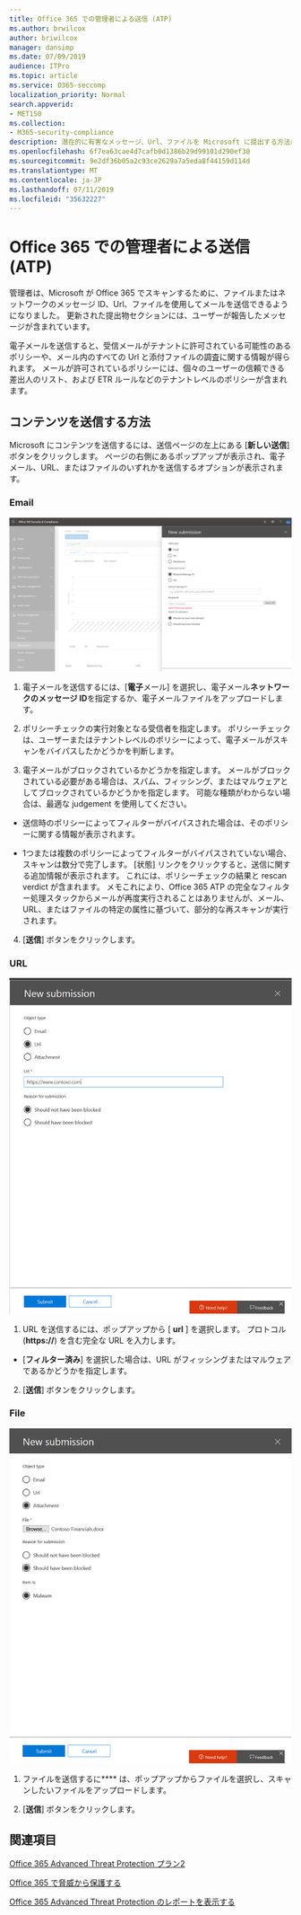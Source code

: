 ```yaml
---
title: Office 365 での管理者による送信 (ATP)
ms.author: brwilcox
author: briwilcox
manager: dansimp
ms.date: 07/09/2019
audience: ITPro
ms.topic: article
ms.service: O365-seccomp
localization_priority: Normal
search.appverid:
- MET150
ms.collection:
- M365-security-compliance
description: 潜在的に有害なメッセージ、Url、ファイルを Microsoft に提出する方法について説明します。
ms.openlocfilehash: 6f7ea63cae4d7cafb0d1386b29d99101d290ef30
ms.sourcegitcommit: 9e2df36b05a2c93ce2629a7a5eda8f44159d114d
ms.translationtype: MT
ms.contentlocale: ja-JP
ms.lasthandoff: 07/11/2019
ms.locfileid: "35632227"
---
```

# <a name="admin-submissions-in-office-365-atp"></a>Office 365 での管理者による送信 (ATP)

管理者は、Microsoft が Office 365 でスキャンするために、ファイルまたはネットワークのメッセージ ID、Url、ファイルを使用してメールを送信できるようになりました。 更新された提出物セクションには、ユーザーが報告したメッセージが含まれています。 

電子メールを送信すると、受信メールがテナントに許可されている可能性のあるポリシーや、メール内のすべての Url と添付ファイルの調査に関する情報が得られます。 メールが許可されているポリシーには、個々のユーザーの信頼できる差出人のリスト、および ETR ルールなどのテナントレベルのポリシーが含まれます。 


## <a name="how-to-submit-content"></a>コンテンツを送信する方法

Microsoft にコンテンツを送信するには、送信ページの左上にある [**新しい送信**] ボタンをクリックします。 ページの右側にあるポップアップが表示され、電子メール、URL、またはファイルのいずれかを送信するオプションが表示されます。 

### <a name="email"></a>Email
![電子メール送信の例](media/submission-flyout-email.PNG)
1. 電子メールを送信するには、[**電子**メール] を選択し、電子メール**ネットワークのメッセージ ID**を指定するか、電子メールファイルをアップロードします。 

2. ポリシーチェックの実行対象となる受信者を指定します。 ポリシーチェックは、ユーザーまたはテナントレベルのポリシーによって、電子メールがスキャンをバイパスしたかどうかを判断します。 

3. 電子メールがブロックされているかどうかを指定します。 メールがブロックされている必要がある場合は、スパム、フィッシング、またはマルウェアとしてブロックされているかどうかを指定します。 可能な種類がわからない場合は、最適な judgement を使用してください。  

* 送信時のポリシーによってフィルターがバイパスされた場合は、そのポリシーに関する情報が表示されます。

* 1つまたは複数のポリシーによってフィルターがバイパスされていない場合、スキャンは数分で完了します。 [状態] リンクをクリックすると、送信に関する追加情報が表示されます。 これには、ポリシーチェックの結果と rescan verdict が含まれます。 メモこれにより、Office 365 ATP の完全なフィルター処理スタックからメールが再度実行されることはありませんが、メール、URL、またはファイルの特定の属性に基づいて、部分的な再スキャンが実行されます。 

4. [**送信**] ボタンをクリックします。

### <a name="url"></a>URL
![電子メール送信の例](media/submission-url-flyout.png)
1. URL を送信するには、ポップアップから [ **url** ] を選択します。 プロトコル (**https://**) を含む完全な URL を入力します。 

* [**フィルター済み**] を選択した場合は、URL がフィッシングまたはマルウェアであるかどうかを指定します。

2. [**送信**] ボタンをクリックします。 


### <a name="file"></a>File
![電子メール送信の例](media/submission-file-flyout.PNG)
1. ファイルを送信するに**** は、ポップアップからファイルを選択し、スキャンしたいファイルをアップロードします。 

2. [**送信**] ボタンをクリックします。


## <a name="related-topics"></a>関連項目

[Office 365 Advanced Threat Protection プラン2](office-365-ti.md)
  
[Office 365 で脅威から保護する](protect-against-threats.md)
  
[Office 365 Advanced Threat Protection のレポートを表示する](view-reports-for-atp.md)
  

